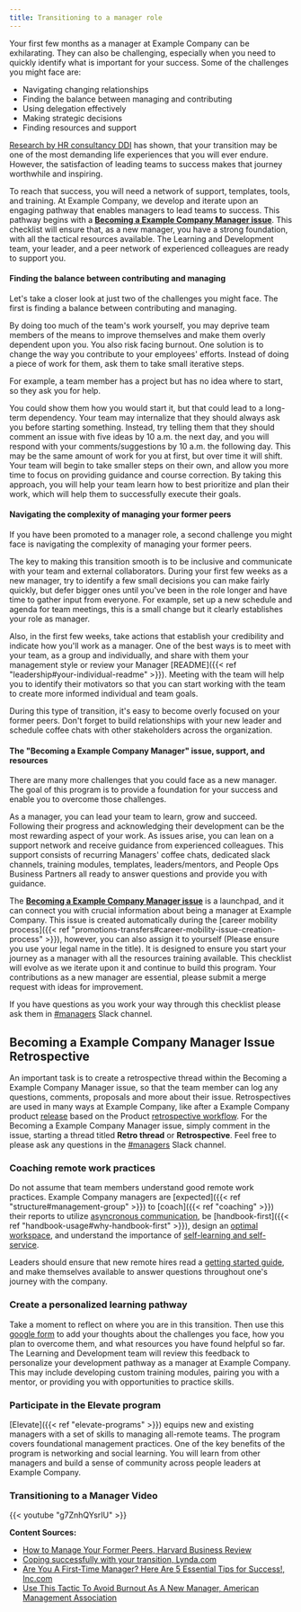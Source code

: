 ```yaml
---
title: Transitioning to a manager role
---
```


Your first few months as a manager at Example Company can be exhilarating. They can also be challenging, especially when you need to quickly identify what is important for your success.
Some of the challenges you might face are:

- Navigating changing relationships
- Finding the balance between managing and contributing
- Using delegation effectively
- Making strategic decisions
- Finding resources and support

[Research by HR consultancy DDI](https://www.management-issues.com/news/3917/dealing-with-a-promotion-is-as-stressful-as-divorce/) has shown, that your transition may be one of the most demanding life experiences that you will ever endure. However, the satisfaction of leading teams to success makes that journey worthwhile and inspiring.

To reach that success, you will need a network of support, templates, tools, and training. At Example Company, we develop and iterate upon an engaging pathway that enables managers to lead teams to success. This pathway begins with a **[Becoming a Example Company Manager issue](https://example_company.com/example_company-com/people-group/Training/-/blob/master/.example_company/issue_templates/becoming-a-example_company-manager.md)**. This checklist will ensure that, as a new manager, you have a strong foundation, with all the tactical resources available. The Learning and Development team, your leader, and a peer network of experienced colleagues are ready to support you.

#### Finding the balance between contributing and managing

Let's take a closer look at just two of the challenges you might face. The first is finding a balance between contributing and managing.

By doing too much of the team's work yourself, you may deprive team members of the means to improve themselves and make them overly dependent upon you. You also risk facing burnout. One solution is to change the way you contribute to your employees' efforts. Instead of doing a piece of work for them, ask them to take small iterative steps.

For example, a team member has a project but has no idea where to start, so they ask you for help.

You could show them how you would start it, but that could lead to a long-term dependency. Your team may internalize that they should always ask you before starting something. Instead, try telling them that they should comment an issue with five ideas by 10 a.m. the next day, and you will respond with your comments/suggestions by 10 a.m. the following day. This may be the same amount of work for you at first, but over time it will shift. Your team will begin to take smaller steps on their own, and allow you more time to focus on providing guidance and course correction. By taking this approach, you will help your team learn how to best prioritize and plan their work, which will help them to successfully execute their goals.

#### Navigating the complexity of managing your former peers

If you have been promoted to a manager role, a second challenge you might face is navigating the complexity of managing your former peers.

The key to making this transition smooth is to be inclusive and communicate with your team and external collaborators. During your first few weeks as a new manager, try to identify a few small decisions you can make fairly quickly, but defer bigger ones until you've been in the role longer and have time to gather input from everyone. For example, set up a new schedule and agenda for team meetings, this is a small change but it clearly establishes your role as manager.

Also, in the first few weeks, take actions that establish your credibility and indicate how you'll work as a manager. One of the best ways is to meet with your team, as a group and individually, and share with them your management style or review your Manager [README]({{< ref "leadership#your-individual-readme" >}}). Meeting with the team will help you to identify their motivators so that you can start working with the team to create more informed individual and team goals.

During this type of transition, it's easy to become overly focused on your former peers. Don't forget to build relationships with your new leader and schedule coffee chats with other stakeholders across the organization.

#### The "Becoming a Example Company Manager" issue, support, and resources

There are many more challenges that you could face as a new manager. The goal of this program is to provide a foundation for your success and enable you to overcome those challenges.

As a manager, you can lead your team to learn, grow and succeed. Following their progress and acknowledging their development can be the most rewarding aspect of your work. As issues arise, you can lean on a support network and receive guidance from experienced colleagues. This support consists of recurring Managers' coffee chats, dedicated slack channels, training modules, templates, leaders/mentors, and People Ops Business Partners all ready to answer questions and provide you with guidance.

The **[Becoming a Example Company Manager issue](https://example_company.com/example_company-com/people-group/Training/-/blob/master/.example_company/issue_templates/becoming-a-example_company-manager.md)** is a launchpad, and it can connect you with crucial information about being a manager at Example Company. This issue is created automatically during the [career mobility process]({{< ref "promotions-transfers#career-mobility-issue-creation-process" >}}), however, you can also assign it to yourself (Please ensure you use your legal name in the title). It is designed to ensure you start your journey as a manager with all the resources training available.  This checklist will evolve as we iterate upon it and continue to build this program. Your contributions as a new manager are essential, please submit a merge request with ideas for improvement.

If you have questions as you work your way through this checklist please ask them in [#managers](https://example_company.slack.com/messages/C5Z55R5J5/details/) Slack channel.

## Becoming a Example Company Manager Issue Retrospective

An important task is to create a retrospective thread within the Becoming a Example Company Manager issue, so that the team member can log any questions, comments, proposals and more about their issue. Retrospectives are used in many ways at Example Company, like after a Example Company product [release](/handbook/communication/#release-retrospectives-and-kickoffs) based on the Product [retrospective workflow](/handbook/engineering/workflow/#retrospective). For the Becoming a Example Company Manager issue, simply comment in the issue, starting a thread titled **Retro thread** or **Retrospective**. Feel free to please ask any questions in the [#managers](https://example_company.slack.com/messages/C5Z55R5J5/details/) Slack channel.

### Coaching remote work practices

Do not assume that team members understand good remote work practices. Example Company managers are [expected]({{< ref "structure#management-group" >}}) to [coach]({{< ref "coaching" >}}) their reports to utilize [asyncronous communication](/handbook/company/culture/all-remote/management/#asynchronous), be [handbook-first]({{< ref "handbook-usage#why-handbook-first" >}}), design an [optimal workspace](/handbook/company/culture/all-remote/workspace/), and understand the importance of [self-learning and self-service](/handbook/company/culture/all-remote/self-service/).

Leaders should ensure that new remote hires read a [getting started guide](/handbook/company/culture/all-remote/getting-started/), and make themselves available to answer questions throughout one's journey with the company.

### Create a personalized learning pathway

Take a moment to reflect on where you are in this transition. Then use this [google form](https://forms.gle/WUpxZNG2VcYFQLon9) to add your thoughts about the challenges you face, how you plan to overcome them, and what resources you have found helpful so far. The Learning and Development team will review this feedback to personalize your development pathway as a manager at Example Company. This may include developing custom training modules, pairing you with a mentor, or providing you with opportunities to practice skills.

### Participate in the Elevate program

[Elevate]({{< ref "elevate-programs" >}}) equips new and existing managers with a set of skills to managing all-remote teams. The program covers foundational management practices. One of the key benefits of the program is networking and social learning. You will learn from other managers and build a sense of community across people leaders at Example Company.

### Transitioning to a Manager Video

{{< youtube "g7ZnhQYsrIU" >}}

**Content Sources:**

- [How to Manage Your Former Peers, Harvard Business Review](https://hbr.org/2012/12/how-to-manage-your-former-peer)
- [Coping successfully with your transition, Lynda.com](https://www.lynda.com/Business-Skills-tutorials/Coping-successfully-your-transition/119004/132715-4.html)
- [Are You A First-Time Manager? Here Are 5 Essential Tips for Success!, Inc.com](https://www.inc.com/melissa-lamson/5-success-strategies-for-first-time-managers.html)
- [Use This Tactic To Avoid Burnout As A New Manager, American Management Association](https://playbook.amanet.org/training-articles-avoid-burnout-new-manager/)
